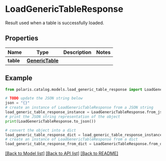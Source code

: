<!--

 Licensed to the Apache Software Foundation (ASF) under one
 or more contributor license agreements.  See the NOTICE file
 distributed with this work for additional information
 regarding copyright ownership.  The ASF licenses this file
 to you under the Apache License, Version 2.0 (the
 "License"); you may not use this file except in compliance
 with the License.  You may obtain a copy of the License at

   http://www.apache.org/licenses/LICENSE-2.0

 Unless required by applicable law or agreed to in writing,
 software distributed under the License is distributed on an
 "AS IS" BASIS, WITHOUT WARRANTIES OR CONDITIONS OF ANY
 KIND, either express or implied.  See the License for the
 specific language governing permissions and limitations
 under the License.

-->
# LoadGenericTableResponse

Result used when a table is successfully loaded.

## Properties

Name | Type | Description | Notes
------------ | ------------- | ------------- | -------------
**table** | [**GenericTable**](GenericTable.md) |  | 

## Example

```python
from polaris.catalog.models.load_generic_table_response import LoadGenericTableResponse

# TODO update the JSON string below
json = "{}"
# create an instance of LoadGenericTableResponse from a JSON string
load_generic_table_response_instance = LoadGenericTableResponse.from_json(json)
# print the JSON string representation of the object
print(LoadGenericTableResponse.to_json())

# convert the object into a dict
load_generic_table_response_dict = load_generic_table_response_instance.to_dict()
# create an instance of LoadGenericTableResponse from a dict
load_generic_table_response_from_dict = LoadGenericTableResponse.from_dict(load_generic_table_response_dict)
```
[[Back to Model list]](../README.md#documentation-for-models) [[Back to API list]](../README.md#documentation-for-api-endpoints) [[Back to README]](../README.md)


